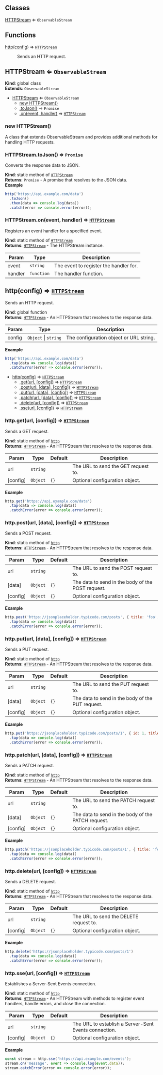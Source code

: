 ## Classes

<dl>
<dt><a href="#HTTPStream">HTTPStream</a> ⇐ <code>ObservableStream</code></dt>
<dd></dd>
</dl>

## Functions

<dl>
<dt><a href="#http">http(config)</a> ⇒ <code><a href="#HTTPStream">HTTPStream</a></code></dt>
<dd><p>Sends an HTTP request.</p>
</dd>
</dl>

<a name="HTTPStream"></a>

## HTTPStream ⇐ <code>ObservableStream</code>
**Kind**: global class  
**Extends**: <code>ObservableStream</code>  

* [HTTPStream](#HTTPStream) ⇐ <code>ObservableStream</code>
    * [new HTTPStream()](#new_HTTPStream_new)
    * [.toJson()](#HTTPStream.toJson) ⇒ <code>Promise</code>
    * [.on(event, handler)](#HTTPStream.on) ⇒ [<code>HTTPStream</code>](#HTTPStream)

<a name="new_HTTPStream_new"></a>

### new HTTPStream()
A class that extends ObservableStream and provides additional methods for handling HTTP requests.

<a name="HTTPStream.toJson"></a>

### HTTPStream.toJson() ⇒ <code>Promise</code>
Converts the response data to JSON.

**Kind**: static method of [<code>HTTPStream</code>](#HTTPStream)  
**Returns**: <code>Promise</code> - A promise that resolves to the JSON data.  
**Example**  
```js
http('https://api.example.com/data')
  .toJson()
  .then(data => console.log(data))
  .catch(error => console.error(error));
```
<a name="HTTPStream.on"></a>

### HTTPStream.on(event, handler) ⇒ [<code>HTTPStream</code>](#HTTPStream)
Registers an event handler for a specified event.

**Kind**: static method of [<code>HTTPStream</code>](#HTTPStream)  
**Returns**: [<code>HTTPStream</code>](#HTTPStream) - The HTTPStream instance.  

| Param | Type | Description |
| --- | --- | --- |
| event | <code>string</code> | The event to register the handler for. |
| handler | <code>function</code> | The handler function. |

<a name="http"></a>

## http(config) ⇒ [<code>HTTPStream</code>](#HTTPStream)
Sends an HTTP request.

**Kind**: global function  
**Returns**: [<code>HTTPStream</code>](#HTTPStream) - An HTTPStream that resolves to the response data.  

| Param | Type | Description |
| --- | --- | --- |
| config | <code>Object</code> \| <code>string</code> | The configuration object or URL string. |

**Example**  
```js
http('https://api.example.com/data')
  .tap(data => console.log(data))
  .catchError(error => console.error(error));
```

* [http(config)](#http) ⇒ [<code>HTTPStream</code>](#HTTPStream)
    * [.get(url, [config])](#http.get) ⇒ [<code>HTTPStream</code>](#HTTPStream)
    * [.post(url, [data], [config])](#http.post) ⇒ [<code>HTTPStream</code>](#HTTPStream)
    * [.put(url, [data], [config])](#http.put) ⇒ [<code>HTTPStream</code>](#HTTPStream)
    * [.patch(url, [data], [config])](#http.patch) ⇒ [<code>HTTPStream</code>](#HTTPStream)
    * [.delete(url, [config])](#http.delete) ⇒ [<code>HTTPStream</code>](#HTTPStream)
    * [.sse(url, [config])](#http.sse) ⇒ [<code>HTTPStream</code>](#HTTPStream)

<a name="http.get"></a>

### http.get(url, [config]) ⇒ [<code>HTTPStream</code>](#HTTPStream)
Sends a GET request.

**Kind**: static method of [<code>http</code>](#http)  
**Returns**: [<code>HTTPStream</code>](#HTTPStream) - An HTTPStream that resolves to the response data.  

| Param | Type | Default | Description |
| --- | --- | --- | --- |
| url | <code>string</code> |  | The URL to send the GET request to. |
| [config] | <code>Object</code> | <code>{}</code> | Optional configuration object. |

**Example**  
```js
http.get('https://api.example.com/data')
  .tap(data => console.log(data))
  .catchError(error => console.error(error));
```
<a name="http.post"></a>

### http.post(url, [data], [config]) ⇒ [<code>HTTPStream</code>](#HTTPStream)
Sends a POST request.

**Kind**: static method of [<code>http</code>](#http)  
**Returns**: [<code>HTTPStream</code>](#HTTPStream) - An HTTPStream that resolves to the response data.  

| Param | Type | Default | Description |
| --- | --- | --- | --- |
| url | <code>string</code> |  | The URL to send the POST request to. |
| [data] | <code>Object</code> | <code>{}</code> | The data to send in the body of the POST request. |
| [config] | <code>Object</code> | <code>{}</code> | Optional configuration object. |

**Example**  
```js
http.post('https://jsonplaceholder.typicode.com/posts', { title: 'foo', body: 'bar', userId: 1 })
  .tap(data => console.log(data))
  .catchError(error => console.error(error));
```
<a name="http.put"></a>

### http.put(url, [data], [config]) ⇒ [<code>HTTPStream</code>](#HTTPStream)
Sends a PUT request.

**Kind**: static method of [<code>http</code>](#http)  
**Returns**: [<code>HTTPStream</code>](#HTTPStream) - An HTTPStream that resolves to the response data.  

| Param | Type | Default | Description |
| --- | --- | --- | --- |
| url | <code>string</code> |  | The URL to send the PUT request to. |
| [data] | <code>Object</code> | <code>{}</code> | The data to send in the body of the PUT request. |
| [config] | <code>Object</code> | <code>{}</code> | Optional configuration object. |

**Example**  
```js
http.put('https://jsonplaceholder.typicode.com/posts/1', { id: 1, title: 'foo', body: 'bar', userId: 1 })
  .tap(data => console.log(data))
  .catchError(error => console.error(error));
```
<a name="http.patch"></a>

### http.patch(url, [data], [config]) ⇒ [<code>HTTPStream</code>](#HTTPStream)
Sends a PATCH request.

**Kind**: static method of [<code>http</code>](#http)  
**Returns**: [<code>HTTPStream</code>](#HTTPStream) - An HTTPStream that resolves to the response data.  

| Param | Type | Default | Description |
| --- | --- | --- | --- |
| url | <code>string</code> |  | The URL to send the PATCH request to. |
| [data] | <code>Object</code> | <code>{}</code> | The data to send in the body of the PATCH request. |
| [config] | <code>Object</code> | <code>{}</code> | Optional configuration object. |

**Example**  
```js
http.patch('https://jsonplaceholder.typicode.com/posts/1', { title: 'foo' })
  .tap(data => console.log(data))
  .catchError(error => console.error(error));
```
<a name="http.delete"></a>

### http.delete(url, [config]) ⇒ [<code>HTTPStream</code>](#HTTPStream)
Sends a DELETE request.

**Kind**: static method of [<code>http</code>](#http)  
**Returns**: [<code>HTTPStream</code>](#HTTPStream) - An HTTPStream that resolves to the response data.  

| Param | Type | Default | Description |
| --- | --- | --- | --- |
| url | <code>string</code> |  | The URL to send the DELETE request to. |
| [config] | <code>Object</code> | <code>{}</code> | Optional configuration object. |

**Example**  
```js
http.delete('https://jsonplaceholder.typicode.com/posts/1')
  .tap(data => console.log(data))
  .catchError(error => console.error(error));
```
<a name="http.sse"></a>

### http.sse(url, [config]) ⇒ [<code>HTTPStream</code>](#HTTPStream)
Establishes a Server-Sent Events connection.

**Kind**: static method of [<code>http</code>](#http)  
**Returns**: [<code>HTTPStream</code>](#HTTPStream) - An HTTPStream with methods to register event handlers, handle errors, and close the connection.  

| Param | Type | Default | Description |
| --- | --- | --- | --- |
| url | <code>string</code> |  | The URL to establish a Server-Sent Events connection. |
| [config] | <code>Object</code> | <code>{}</code> | Optional configuration object. |

**Example**  
```js
const stream = http.sse('https://api.example.com/events');
stream.on('message', event => console.log(event.data));
stream.catchError(error => console.error(error));
```
